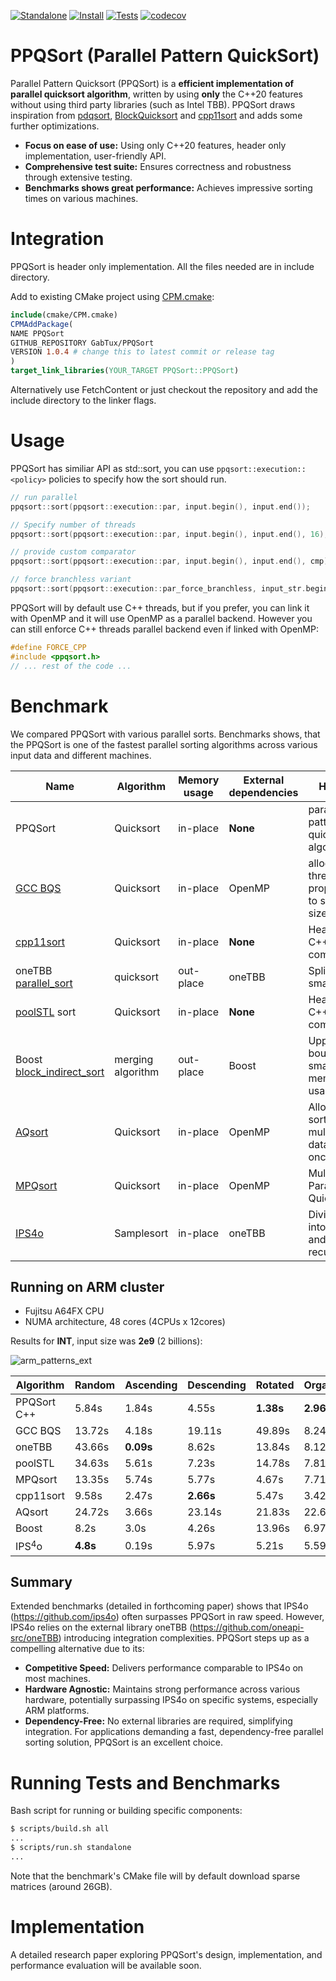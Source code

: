 [![Standalone](https://github.com/GabTux/ppqsort_suite/actions/workflows/standalone.yml/badge.svg)](https://github.com/GabTux/ppqsort_suite/actions/workflows/standalone.yml)
[![Install](https://github.com/GabTux/ppqsort_suite/actions/workflows/install.yml/badge.svg)](https://github.com/GabTux/ppqsort_suite/actions/workflows/install.yml)
[![Tests](https://github.com/GabTux/ppqsort_suite/actions/workflows/tests.yml/badge.svg)](https://github.com/GabTux/ppqsort_suite/actions/workflows/tests.yml)
[![codecov](https://codecov.io/github/GabTux/PPQSort/graph/badge.svg?token=K7UVUZ4N1N)](https://codecov.io/github/GabTux/PPQSort)

# PPQSort (Parallel Pattern QuickSort)
Parallel Pattern Quicksort (PPQSort) is a **efficient implementation of parallel quicksort algorithm**, written by using **only** the C++20 features without using third party libraries (such as Intel TBB). PPQSort draws inspiration from [pdqsort](https://github.com/orlp/pdqsort), [BlockQuicksort](https://github.com/weissan/BlockQuicksort) and [cpp11sort](https://gitlab.com/daniel.langr/cpp11sort) and adds some further optimizations.

* **Focus on ease of use:** Using only C++20 features, header only implementation, user-friendly API.
* **Comprehensive test suite:** Ensures correctness and robustness through extensive testing. 
* **Benchmarks shows great performance:** Achieves impressive sorting times on various machines.

# Integration
PPQSort is header only implementation. All the files needed are in include directory.

Add to existing CMake project using [CPM.cmake](https://github.com/cpm-cmake/CPM.cmake):
```CMake
include(cmake/CPM.cmake)
CPMAddPackage(
NAME PPQSort
GITHUB_REPOSITORY GabTux/PPQSort
VERSION 1.0.4 # change this to latest commit or release tag
)
target_link_libraries(YOUR_TARGET PPQSort::PPQSort)
```
Alternatively use FetchContent or just checkout the repository and add the include directory to the linker flags.

# Usage

PPQSort has similiar API as std::sort, you can use `ppqsort::execution::<policy>` policies to specify how the sort should run.
```cpp
// run parallel
ppqsort::sort(ppqsort::execution::par, input.begin(), input.end());

// Specify number of threads
ppqsort::sort(ppqsort::execution::par, input.begin(), input.end(), 16);

// provide custom comparator
ppqsort::sort(ppqsort::execution::par, input.begin(), input.end(), cmp);

// force branchless variant
ppqsort::sort(ppqsort::execution::par_force_branchless, input_str.begin(), input_str.end(), cmp);
```

PPQSort will by default use C++ threads, but if you prefer, you can link it with OpenMP and it will use OpenMP as a parallel backend. However you can still enforce C++ threads parallel backend even if linked with OpenMP:
```cpp
#define FORCE_CPP
#include <ppqsort.h>
// ... rest of the code ...
```

# Benchmark
We compared PPQSort with various parallel sorts. Benchmarks shows, that the PPQSort is one of the fastest parallel sorting algorithms across various input data and different machines.

| Name                            | Algorithm         | Memory usage | External dependencies                                                | Highlight                                           |
|---------------------------------|-------------------|--------------|----------------------------------------------------------------------|-----------------------------------------------------|
| PPQSort            | Quicksort         | in-place     | **None**                                                    | parallel pattern quicksort algorithm  |
| [GCC BQS](https://gcc.gnu.org/onlinedocs/libstdc++/manual/parallel_mode_design.html)            | Quicksort         | in-place     | OpenMP                                                    | allocating threads proportionally to subtask sizes  |
| [cpp11sort](https://gitlab.com/daniel.langr/cpp11sort)                       | Quicksort         | in-place     | **None**                                                                 | Header-only, C++11 compliant                        |
| oneTBB [parallel_sort](https://spec.oneapi.io/versions/latest/elements/oneTBB/source/algorithms/functions/parallel_sort_func.html#parallel-sort)          | quicksort         | out-place    | oneTBB                                                    | Splits input to small tasks                         |
| [poolSTL](https://github.com/alugowski/poolSTL) sort                         | Quicksort         | in-place     | **None**                                                                 | Header-only, C++17 compliant                        |
| Boost [block_indirect_sort](https://www.boost.org/doc/libs/develop/libs/sort/doc/html/sort/parallel.html#sort.parallel.block_indirect_sort)       | merging algorithm | out-place    | Boost                                                                | Upper bounded small memory usage                    |
| [AQsort](https://github.com/DanielLangr/AQsort)                          | Quicksort         | in-place     | OpenMP                                                    | Allows the sorting of multiple datasets at once     |
| [MPQsort](https://github.com/voronond/MPQsort/)              | Quicksort         | in-place     | OpenMP                                                    | Multiway Parallel Quicksort                         |
| [IPS4o](https://github.com/ips4o/ips4o)                        | Samplesort        | in-place     | oneTBB                                                    | Divides data into buckets and sort them recursively |

## Running on ARM cluster
* Fujitsu A64FX CPU
* NUMA architecture, 48 cores (4CPUs x 12cores)

Results for **INT**, input size was **2e9** (2 billions):

![arm_patterns_ext](https://github.com/GabTux/PPQSort/assets/24779546/95741ffe-d710-4360-afac-fa5dce3c50c1)

| Algorithm   | Random | Ascending | Descending | Rotated | OrganPipe | Heap | Total | Rank |
|-------------|----------------------------------|-------------------------------------|--------------------------------------|-----------------------------------|-------------------------------------|--------------------------------|---------------------------------|--------------------------------|
| PPQSort C++ | 5.84s                            | 1.84s                               | 4.55s                                | **1.38s**                    | **2.96s**                      | 5.58s                          | **22.15s**                          | **1**                              |
| GCC BQS     | 13.72s                           | 4.18s                               | 19.11s                               | 49.89s                            | 8.24s                               | 13.78s                         | 108.92s                         | 6                              |
| oneTBB      | 43.66s                           | **0.09s**                      | 8.62s                                | 13.84s                            | 8.12s                               | 43.9s                          | 118.23s                         | 9                              |
| poolSTL     | 34.63s                           | 5.61s                               | 7.23s                                | 14.78s                            | 7.81s                               | 46.88s                         | 116.94s                         | 7                              |
| MPQsort     | 13.35s                           | 5.74s                               | 5.77s                                | 4.67s                             | 7.71s                               | 12.87s                         | 50.11s                          | 5                              |
| cpp11sort   | 9.58s                            | 2.47s                               | **2.66s**                       | 5.47s                             | 3.42s                               | 9.9s                           | 33.5s                           | 3                              |
| AQsort      | 24.72s                           | 3.66s                               | 23.14s                               | 21.83s                            | 22.6s                               | 25.31s                         | 121.26s                         | 8                             |
| Boost       | 8.2s                             | 3.0s                                | 4.26s                                | 13.96s                            | 6.97s                               | 7.92s                          | 44.31s                          | 4                              |
| IPS$^4$o    | **4.8s**                    | 0.19s                               | 5.97s                                | 5.21s                             | 5.59s                               | **4.91s**                 | 26.67s                          | 2                              |

## Summary
Extended benchmarks (detailed in forthcoming paper) shows that IPS4o (https://github.com/ips4o) often surpasses PPQSort in raw speed. However, IPS4o relies on the external library oneTBB (https://github.com/oneapi-src/oneTBB) introducing integration complexities. PPQSort steps up as a compelling alternative due to its:

* **Competitive Speed:** Delivers performance comparable to IPS4o on most machines.
* **Hardware Agnostic:** Maintains strong performance across various hardware, potentially surpassing IPS4o on specific systems, especially ARM platforms.
* **Dependency-Free:** No external libraries are required, simplifying integration.
For applications demanding a fast, dependency-free parallel sorting solution, PPQSort is an excellent choice.

# Running Tests and Benchmarks
Bash script for running or building specific components:
```bash
$ scripts/build.sh all
...
$ scripts/run.sh standalone
...
```
Note that the benchmark's CMake file will by default download sparse matrices (around 26GB).

# Implementation
A detailed research paper exploring PPQSort's design, implementation, and performance evaluation will be available soon.
